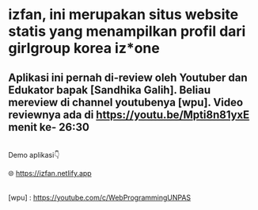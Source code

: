 # izfan, ini merupakan situs website statis yang menampilkan profil dari girlgroup korea iz*one
Aplikasi ini pernah di-review oleh Youtuber dan Edukator bapak [Sandhika Galih]. Beliau mereview di channel youtubenya
[wpu].
Video reviewnya ada di https://youtu.be/Mpti8n81yxE menit ke- 26:30
-------
<br/>
Demo aplikasi👇

🌐 https://izfan.netlify.app


[sg-ig]: https://instagram.com/sandhikagalih?utm_medium=copy_link
<br/>
[wpu] : https://youtube.com/c/WebProgrammingUNPAS
